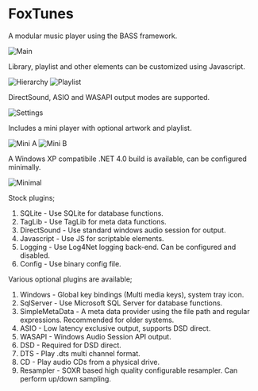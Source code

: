 # FoxTunes
A modular music player using the BASS framework.

![Main](https://github.com/aidan-g/FoxTunes/blob/master/Media/Screenshots/Main.PNG)

Library, playlist and other elements can be customized using Javascript.

![Hierarchy](https://github.com/aidan-g/FoxTunes/blob/master/Media/Screenshots/HierarchyBuilder.PNG)
![Playlist](https://github.com/aidan-g/FoxTunes/blob/master/Media/Screenshots/PlaylistBuilder.PNG)

DirectSound, ASIO and WASAPI output modes are supported.

![Settings](https://github.com/aidan-g/FoxTunes/blob/master/Media/Screenshots/Settings.PNG)

Includes a mini player with optional artwork and playlist.

![Mini A](https://github.com/aidan-g/FoxTunes/blob/master/Media/Screenshots/MiniPlayerA.PNG)
![Mini B](https://github.com/aidan-g/FoxTunes/blob/master/Media/Screenshots/MiniPlayerB.PNG)

A Windows XP compatibile .NET 4.0 build is available, can be configured minimally.

![Minimal](https://github.com/aidan-g/FoxTunes/blob/master/Media/Screenshots/Minimal.PNG)

Stock plugins;

1) SQLite - Use SQLite for database functions.
2) TagLib - Use TagLib for meta data functions.
3) DirectSound - Use standard windows audio session for output.
4) Javascript - Use JS for scriptable elements.
5) Logging - Use Log4Net logging back-end. Can be configured and disabled.
6) Config - Use binary config file.

Various optional plugins are available;

1) Windows - Global key bindings (Multi media keys), system tray icon.
2) SqlServer - Use Microsoft SQL Server for database functions.
3) SimpleMetaData - A meta data provider using the file path and regular expressions. Recommended for older systems.
4) ASIO - Low latency exclusive output, supports DSD direct.
5) WASAPI - Windows Audio Session API output.
6) DSD - Required for DSD direct.
7) DTS - Play .dts multi channel format.
8) CD - Play audio CDs from a physical drive.
9) Resampler - SOXR based high quality configurable resampler. Can perform up/down sampling.
